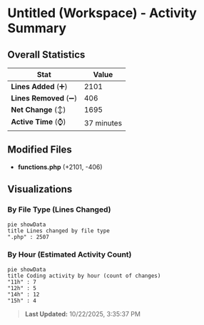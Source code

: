 # Untitled (Workspace) - Activity Summary 

## Overall Statistics

| Stat                   | Value                                                             |
| ---------------------- | ----------------------------------------------------------------- |
| **Lines Added** (➕)   | 2101                                          |
| **Lines Removed** (➖) | 406                                        |
| **Net Change** (↕)    | 1695                |
| **Active Time** (⌚)   | 37 minutes |


## Modified Files
- **functions.php** (+2101, -406)

## Visualizations

### By File Type (Lines Changed)

```mermaid
pie showData
title Lines changed by file type
".php" : 2507
```

### By Hour (Estimated Activity Count)

```mermaid
pie showData
title Coding activity by hour (count of changes)
"11h" : 7
"12h" : 5
"14h" : 12
"15h" : 4
```


> **Last Updated:** 10/22/2025, 3:35:37 PM